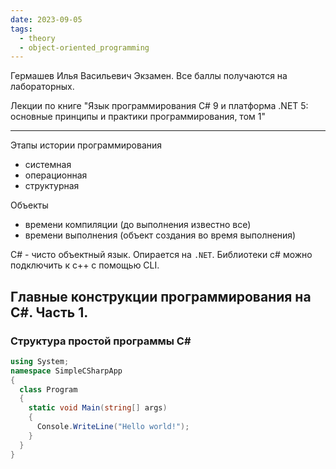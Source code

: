 ```yaml
---
date: 2023-09-05
tags:
  - theory
  - object-oriented_programming
---
```


Гермашев Илья Васильевич
Экзамен. Все баллы получаются на лабораторных.

Лекции по книге "Язык программирования C# 9 и платформа .NET 5: основные принципы и практики программирования, том 1"

---

Этапы истории программирования
- системная
- операционная
- структурная

Объекты
- времени компиляции (до выполнения известно все)
- времени выполнения (объект создания во время выполнения)

C# - чисто объектный язык. Опирается на `.NET`. Библиотеки c# можно подключить к c++ с помощью CLI.

## Главные конструкции программирования на C\#. Часть 1.
### Структура простой программы C\#
```c#
using System;
namespace SimpleCSharpApp
{
  class Program
  {
    static void Main(string[] args)
    {
      Console.WriteLine("Hello world!");
    }
  }
}
```
